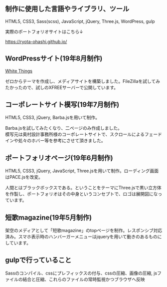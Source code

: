 <h2>制作に使用した言語やライブラリ、ツール</h2>
<p>HTML5, CSS3, Sass(scss), JavaScript, jQuery, Three.js, WordPress, gulp</p>
<p>実際のポートフォリオサイトはこちら↓</p>
<a href="https://ryota-ohashi.github.io/">https://ryota-ohashi.github.io/</a>

<h2>WordPressサイト(19年8月制作)</h2>
<a href="http://whitethings.wp.xdomain.jp">White Things</a>
<p>ゼロからテーマを作成し、メディアサイトを構築しました。FileZillaを試してみたかったので、試しのXFREEサーバーで公開しています。</p>

<h2>コーポレートサイト模写(19年7月制作)</h2>
<p>HTML5, CSS3, jQuery, Barba.jsを用いて制作。</p>
<p>Barba.jsを試してみたくなり、二ページのみ作成しました。<br>模写元は奥村設計事務所様のコーポレートサイトで、スクロールによるフェードインや処々のホバー等を参考にさせて頂きました。</p>

<h2>ポートフォリオページ(19年6月制作)</h2>
<p>HTML5, CSS3, jQuery, JavaScript, Three.jsを用いて制作。ローディング画面はPACE.jsを改変。</p>
<p>人間とはブラックボックスである。ということをテーマにThree.jsで黒い立方体を作製し、ポートフォリオはその中身というコンセプトで、ロゴは展開図になっています。</p>

<h2>短歌magazine(19年5月制作)</h2>
<p>架空のメディアとして「短歌magazine」のtopページを制作。レスポンシブ対応済み。スマホ表示時のハンバーガーメニューはjqueryを用いて動きのあるものにしています。</p>

<h2>gulpで行っていること</h2>
<p>Sassのコンパイル、cssにプレフィックスの付与、cssの圧縮、画像の圧縮, jsファイルの結合と圧縮、これらのファイルの常時監視かつブラウザへ反映</p>
